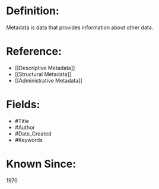 

# Definition:
Metadata is data that provides information about other data.

# Reference:
- [[Descriptive Metadata]]
- [[Structural Metadata]]
- [[Administrative Metadata]]

# Fields: 
- #Title
- #Author
- #Date_Created
- #Keywords

# Known Since:
1970

